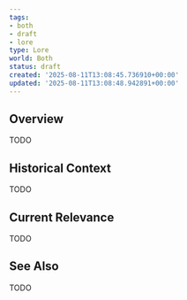 ```yaml
---
tags:
- both
- draft
- lore
type: Lore
world: Both
status: draft
created: '2025-08-11T13:08:45.736910+00:00'
updated: '2025-08-11T13:08:48.942891+00:00'
---
```



## Overview

TODO
## Historical Context

TODO
## Current Relevance

TODO
## See Also

TODO
